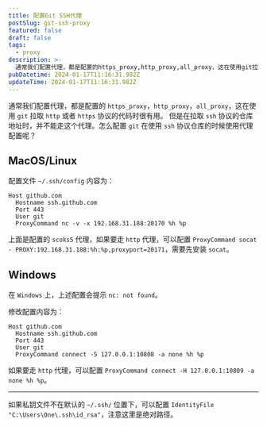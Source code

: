 ```yaml
---
title: 配置Git SSH代理
postSlug: git-ssh-proxy
featured: false
draft: false
tags:
  - proxy
description: >-
  通常我们配置代理，都是配置的https_proxy,http_proxy,all_proxy，这在使用git拉取http或者https协议的代码时很有用。但是在拉取ssh协议的仓库地址时，并不能走这个代理。怎么配置git在使用ssh协议仓库的时候使用代理配置呢？
pubDatetime: 2024-01-17T11:16:31.982Z
updateTime: 2024-01-17T11:16:31.982Z
---
```


通常我们配置代理，都是配置的 `https_proxy`，`http_proxy`，`all_proxy`，这在使用 `git` 拉取 `http` 或者 `https` 协议的代码时很有用。
但是在拉取 `ssh` 协议的仓库地址时，并不能走这个代理。怎么配置 `git` 在使用 `ssh` 协议仓库的时候使用代理配置呢？

## MacOS/Linux

配置文件 `~/.ssh/config` 内容为：

```plaintext
Host github.com
  Hostname ssh.github.com
  Port 443
  User git
  ProxyCommand nc -v -x 192.168.31.188:20170 %h %p
```

上面是配置的 `scoks5` 代理，如果要走 `http` 代理，可以配置 `ProxyCommand socat - PROXY:192.168.31.188:%h:%p,proxyport=20171`，需要先安装 `socat`。

## Windows

在 `Windows` 上，上述配置会提示 `nc: not found`。

修改配置内容为：

```plaintext
Host github.com
  Hostname ssh.github.com
  Port 443
  User git
  ProxyCommand connect -S 127.0.0.1:10808 -a none %h %p
```

如果要走 `http` 代理，可以配置 `ProxyCommand connect -H 127.0.0.1:10809 -a none %h %p`。

---

如果私钥文件不在默认的 `~/.ssh/` 位置下，可以配置 `IdentityFile "C:\Users\One\.ssh\id_rsa"`，注意这里是绝对路径。
